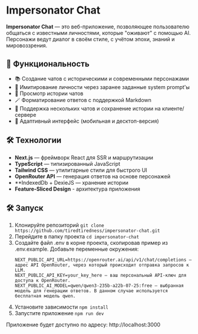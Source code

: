 # Impersonator Chat

**Impersonator Chat** — это веб-приложение, позволяющее пользователю общаться с
известными личностями, которые "оживают" с помощью AI. Персонажи ведут диалог в
своём стиле, с учётом эпохи, знаний и мировоззрения.

## 🚀 Функциональность

- 📚 Создание чатов с историческими и современными персонажами
- 🧩 Имитирование личности через заранее заданные system prompt'ы
- 💬 Просмотр истории чатов
- 🪄 Форматирование ответов с поддержкой Markdown
- 🧠 Поддержка нескольких чатов и сохранение истории на клиенте/сервере
- 📱 Адаптивный интерфейс (мобильная и десктоп-версия)

## 🛠️ Технологии

- **Next.js** — фреймворк React для SSR и маршрутизации
- **TypeScript** — типизированный JavaScript
- **Tailwind CSS** — утилитарные стили для быстрого UI
- **OpenRouter API** — генерация ответов на основе персонажей
- \*\*IndexedDb + DexieJS — хранение истории
- **Feature-Sliced Design** - архитектура приложения

## 🛠️ Запуск

1. Клонируйте репозиторий
   `git clone https://github.com/tiredtiredness/impersonator-chat.git`
2. Перейдите в папку проекта
   `cd impersonator-chat`
3. Создайте файл .env в корне проекта, скопировав пример из .env.example.
   Добавьте переменные окружения:
   ```
   NEXT_PUBLIC_API_URL=https://openrouter.ai/api/v1/chat/completions — адрес API OpenRouter, через который происходит отправка запросов к LLM.
   NEXT_PUBLIC_API_KEY=your_key_here — ваш персональный API-ключ для доступа к OpenRouter.
   NEXT_PUBLIC_AI_MODEL=qwen/qwen3-235b-a22b-07-25:free — выбранная модель для генерации ответов. В данном случае используется бесплатная модель qwen.
   ```
4. Установите зависимости
   `npm install`
5. Запустите приложение
   `npm run dev`

Приложение будет доступно по адресу: http://localhost:3000
